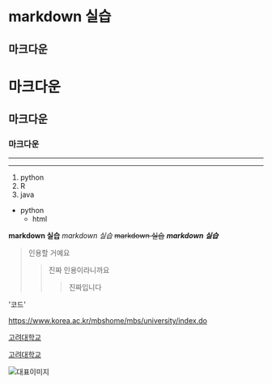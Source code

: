 markdown 실습
===
마크다운
---
# 마크다운
## 마크다운
### 마크다운

---
***

1. python
2. R
3. java
* python
    * html

**markdown 실습**
*markdown 실습*
~~markdown 실습~~
***markdown 실습***

> 인용할 거예요
>> 진짜 인용이라니까요
>>> 진짜입니다

'코드'

<https://www.korea.ac.kr/mbshome/mbs/university/index.do>

[고려대학교](https://www.korea.ac.kr/mbshome/mbs/university/index.do)

[고려대학교](https://www.korea.ac.kr/mbshome/mbs/university/index.do, "고려대학교 홈페이지입니다.")

![대표이미지](./image/sky.jpg)
